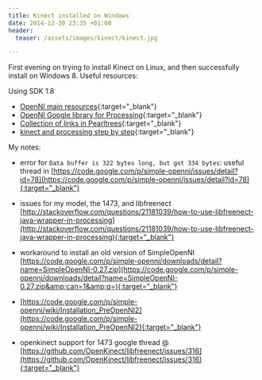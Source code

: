 ```yaml
---
title: Kinect installed on Windows
date: 2014-12-30 23:35 +01:00
header:
  teaser: /assets/images/kinect/kinect.jpg

---
```


First evening on trying to install Kinect on Linux, and then successfully install on Windows 8. Useful resources:

Using SDK 1.8

* [OpenNI main resources](http://structure.io/openni){:target="_blank"}
* [OpenNI Google library for Processing](https://code.google.com/p/simple-openni/){:target="_blank"}
* [Collection of links in Pearltrees](http://www.pearltrees.com/yungaro/kinect-windows/id7411408){:target="_blank"}
* [kinect and processing step by step](http://shiffman.net/p5/kinect/){:target="_blank"}

My notes:

* error for `Data buffer is 322 bytes long, but got 334 bytes`: useful thread in [https://code.google.com/p/simple-openni/issues/detail?id=78](https://code.google.com/p/simple-openni/issues/detail?id=78){:target="_blank"}

* issues for my model, the 1473, and libfreenect [http://stackoverflow.com/questions/21181039/how-to-use-libfreenect-java-wrapper-in-processing](http://stackoverflow.com/questions/21181039/how-to-use-libfreenect-java-wrapper-in-processing){:target="_blank"}

* workaround to install an old version of SimpleOpenNI [https://code.google.com/p/simple-openni/downloads/detail?name=SimpleOpenNI-0.27.zip](https://code.google.com/p/simple-openni/downloads/detail?name=SimpleOpenNI-0.27.zip&amp;can=1&amp;q=){:target="_blank"}
* [https://code.google.com/p/simple-openni/wiki/Installation_PreOpenNI2](https://code.google.com/p/simple-openni/wiki/Installation_PreOpenNI2){:target="_blank"}

* openkinect support for 1473 google thread @ [https://github.com/OpenKinect/libfreenect/issues/316](https://github.com/OpenKinect/libfreenect/issues/316){:target="_blank"}
